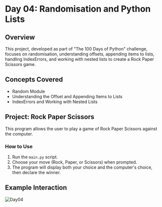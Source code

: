 # Day 04: Randomisation and Python Lists

## Overview
This project, developed as part of "The 100 Days of Python" challenge, focuses on randomisation, understanding offsets, appending items to lists, handling IndexErrors, and working with nested lists to create a Rock Paper Scissors game.

## Concepts Covered
- Random Module
- Understanding the Offset and Appending Items to Lists
- IndexErrors and Working with Nested Lists

## Project: Rock Paper Scissors
This program allows the user to play a game of Rock Paper Scissors against the computer.

### How to Use
1. Run the `main.py` script.
2. Choose your move (Rock, Paper, or Scissors) when prompted.
3. The program will display both your choice and the computer's choice, then declare the winner.

## Example Interaction

![Day04](https://github.com/user-attachments/assets/093faea2-5f69-466a-babb-94866882b31f)
